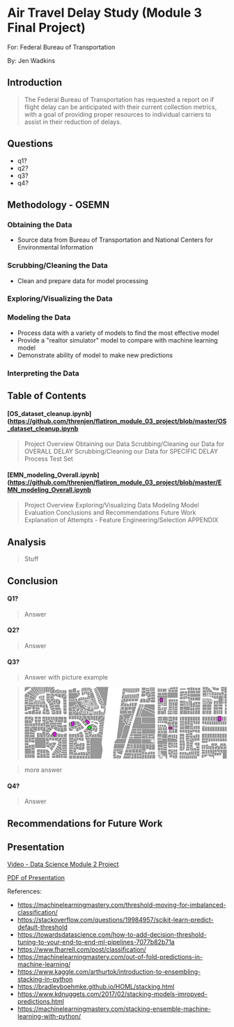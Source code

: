# Air Travel Delay Study (Module 3 Final Project)

For: Federal Bureau of Transportation

By: Jen Wadkins


## Introduction

> The Federal Bureau of Transportation has requested a report on if flight delay can be anticipated with their current collection metrics, with a goal of providing proper resources to individual carriers to assist in their reduction of delays.

## Questions

* q1?
* q2?
* q3?
* q4?

## Methodology - OSEMN

### Obtaining the Data
* Source data from Bureau of Transportation and National Centers for Environmental Information
### Scrubbing/Cleaning the Data
* Clean and prepare data for model processing
### Exploring/Visualizing the Data
### Modeling the Data
* Process data with a variety of models to find the most effective model
* Provide a "realtor simulator" model to compare with machine learning model
* Demonstrate ability of model to make new predictions
### Interpreting the Data

## Table of Contents


#### [OS_dataset_cleanup.ipynb](https://github.com/threnjen/flatiron_module_03_project/blob/master/OS_dataset_cleanup.ipynb

> Project Overview
> Obtaining our Data
> Scrubbing/Cleaning our Data for OVERALL DELAY
> Scrubbing/Cleaning our Data for SPECIFIC DELAY
> Process Test Set


#### [EMN_modeling_Overall.ipynb](https://github.com/threnjen/flatiron_module_03_project/blob/master/EMN_modeling_Overall.ipynb

> Project Overview
> Exploring/Visualizing Data
> Modeling
> Model Evaluation
> Conclusions and Recommendations
> Future Work
> Explanation of Attempts - Feature Engineering/Selection
> APPENDIX


## Analysis

> Stuff

## Conclusion

#### Q1?
> Answer 

#### Q2?
> Answer

#### Q3?
>Answer with picture example

>![Figure 1 - Housing Sales in King County by Location](https://github.com/threnjen/dsc-mod-2-project-v2-1-online-ds-sp-000/blob/master/images/comps_plat.png)

>more answer

#### Q4?

>Answer


## Recommendations for Future Work

> 


## Presentation
[Video - Data Science Module 2 Project](https://youtu.be/vsyFdHGtmqM)

[PDF of Presentation](https://github.com/threnjen/dsc-mod-2-project-v2-1-online-ds-sp-000/blob/master/mod_2_project.pdf)





References:
* https://machinelearningmastery.com/threshold-moving-for-imbalanced-classification/
* https://stackoverflow.com/questions/19984957/scikit-learn-predict-default-threshold
* https://towardsdatascience.com/how-to-add-decision-threshold-tuning-to-your-end-to-end-ml-pipelines-7077b82b71a
* https://www.fharrell.com/post/classification/
* https://machinelearningmastery.com/out-of-fold-predictions-in-machine-learning/
* https://www.kaggle.com/arthurtok/introduction-to-ensembling-stacking-in-python
* https://bradleyboehmke.github.io/HOML/stacking.html
* https://www.kdnuggets.com/2017/02/stacking-models-imropved-predictions.html
* https://machinelearningmastery.com/stacking-ensemble-machine-learning-with-python/
